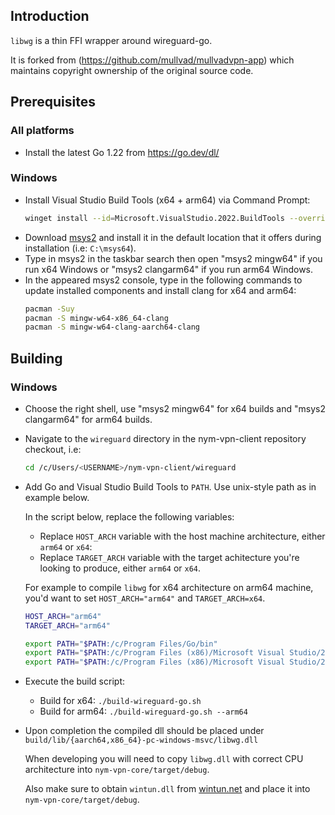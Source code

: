 ## Introduction

`libwg` is a thin FFI wrapper around wireguard-go.


It is forked from (https://github.com/mullvad/mullvadvpn-app) which maintains copyright ownership of the original source code.

## Prerequisites

### All platforms

- Install the latest Go 1.22 from https://go.dev/dl/

### Windows

- Install Visual Studio Build Tools (x64 + arm64) via Command Prompt:
  ```sh
  winget install --id=Microsoft.VisualStudio.2022.BuildTools --override "--wait --add Microsoft.VisualStudio.Workload.VCTools;includeRecommended --add Microsoft.VisualStudio.Component.VC.Tools.ARM64"
  ```
- Download [msys2](https://www.msys2.org/#installation) and install it in the default location that it offers during installation (i.e: `C:\msys64`).
- Type in msys2 in the taskbar search then open "msys2 mingw64" if you run x64 Windows or "msys2 clangarm64" if you run arm64 Windows.
- In the appeared msys2 console, type in the following commands to update installed components and install clang for x64 and arm64:
  ```sh
  pacman -Suy
  pacman -S mingw-w64-x86_64-clang
  pacman -S mingw-w64-clang-aarch64-clang
  ```

## Building

### Windows

- Choose the right shell, use "msys2 mingw64" for x64 builds and "msys2 clangarm64" for arm64 builds.
- Navigate to the `wireguard` directory in the nym-vpn-client repository checkout, i.e:
  ```sh
  cd /c/Users/<USERNAME>/nym-vpn-client/wireguard
  ```
- Add Go and Visual Studio Build Tools to `PATH`. Use unix-style path as in example below.
  
  In the script below, replace the following variables: 
  
  - Replace `HOST_ARCH` variable with the host machine architecture, either `arm64` or `x64`:
  - Replace `TARGET_ARCH` variable with the target achitecture you're looking to produce, either `arm64` or `x64`.
  
  For example to compile `libwg` for x64 architecture on arm64 machine, you'd want to set `HOST_ARCH="arm64"` and `TARGET_ARCH=x64`.
  
  ```sh
  HOST_ARCH="arm64"
  TARGET_ARCH="arm64"

  export PATH="$PATH:/c/Program Files/Go/bin"
  export PATH="$PATH:/c/Program Files (x86)/Microsoft Visual Studio/2022/BuildTools/MSBuild/Current/Bin"
  export PATH="$PATH:/c/Program Files (x86)/Microsoft Visual Studio/2022/BuildTools/VC/Tools/MSVC/14.41.34120/bin/Host$HOST_ARCH/$TARGET_ARCH"
  ```
- Execute the build script: 
  - Build for x64: `./build-wireguard-go.sh`
  - Build for arm64: `./build-wireguard-go.sh --arm64`
- Upon completion the compiled dll should be placed under `build/lib/{aarch64,x86_64}-pc-windows-msvc/libwg.dll`
  
  When developing you will need to copy `libwg.dll` with correct CPU architecture into `nym-vpn-core/target/debug`.
  
  Also make sure to obtain `wintun.dll` from [wintun.net](https://wintun.net/) and place it into `nym-vpn-core/target/debug`.
